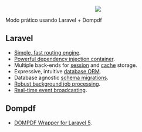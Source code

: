<p align="center"><img src="https://laravel.com/assets/img/components/logo-laravel.svg"></p>

Modo prático usando Laravel + Dompdf

## Laravel

- [Simple, fast routing engine](https://laravel.com/docs/routing).
- [Powerful dependency injection container](https://laravel.com/docs/container).
- Multiple back-ends for [session](https://laravel.com/docs/session) and [cache](https://laravel.com/docs/cache) storage.
- Expressive, intuitive [database ORM](https://laravel.com/docs/eloquent).
- Database agnostic [schema migrations](https://laravel.com/docs/migrations).
- [Robust background job processing](https://laravel.com/docs/queues).
- [Real-time event broadcasting](https://laravel.com/docs/broadcasting).

## Dompdf

- [DOMPDF Wrapper for Laravel 5](https://github.com/barryvdh/laravel-dompdf).



